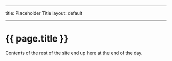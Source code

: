 ---
title: Placeholder Title
layout: default
___

# {{ page.title }}

Contents of the rest of the site end up here at the end of the day. 
